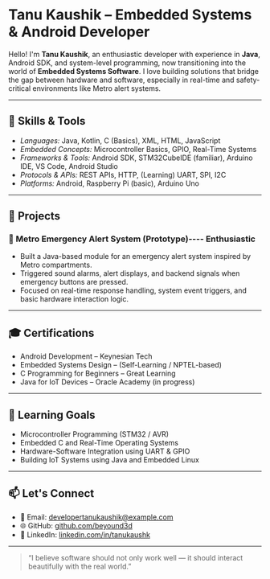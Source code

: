 # Tanu Kaushik – Embedded Systems & Android Developer

Hello! I'm **Tanu Kaushik**, an enthusiastic developer with experience in **Java**, Android SDK, and system-level programming, now transitioning into the world of **Embedded Systems Software**. I love building solutions that bridge the gap between hardware and software, especially in real-time and safety-critical environments like Metro alert systems.

---

## 🔧 Skills & Tools

- *Languages:* Java, Kotlin, C (Basics), XML, HTML, JavaScript
- *Embedded Concepts:* Microcontroller Basics, GPIO, Real-Time Systems
- *Frameworks & Tools:* Android SDK, STM32CubeIDE (familiar), Arduino IDE, VS Code, Android Studio
- *Protocols & APIs:* REST APIs, HTTP, (Learning) UART, SPI, I2C
- *Platforms:* Android, Raspberry Pi (basic), Arduino Uno

---

## 🧠 Projects

### 🚨 Metro Emergency Alert System (Prototype)---- Enthusiastic 
- Built a Java-based module for an emergency alert system inspired by Metro compartments.
- Triggered sound alarms, alert displays, and backend signals when emergency buttons are pressed.
- Focused on real-time response handling, system event triggers, and basic hardware interaction logic.

---

## 🎓 Certifications

- Android Development – Keynesian Tech  
- Embedded Systems Design – (Self-Learning / NPTEL-based)  
- C Programming for Beginners – Great Learning  
- Java for IoT Devices – Oracle Academy (in progress)

---

## 🌱 Learning Goals

- Microcontroller Programming (STM32 / AVR)  
- Embedded C and Real-Time Operating Systems  
- Hardware-Software Integration using UART & GPIO  
- Building IoT Systems using Java and Embedded Linux

---

## 📫 Let's Connect

- 📧 Email: developertanukaushik@example.com  
- 🌐 GitHub: [github.com/beyound3d](https://github.com/beyound3d)  
- 💼 LinkedIn: [linkedin.com/in/tanukaushk](https://www.linkedin.com/in/tanukaushk/)

---

> “I believe software should not only work well — it should interact beautifully with the real world.”
